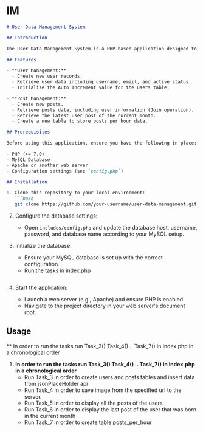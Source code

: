 # IM

```markdown
# User Data Management System

## Introduction

The User Data Management System is a PHP-based application designed to manage user data and posts. This system provides features for creating, updating, and retrieving user records and posts, as well as performing database operations efficiently.

## Features

- **User Management:**
  - Create new user records.
  - Retrieve user data including username, email, and active status.
  - Initialize the Auto Increment value for the users table.

- **Post Management:**
  - Create new posts.
  - Retrieve posts data, including user information (Join operation).
  - Retrieve the latest user post of the current month.
  - Create a new table to store posts per hour data.

## Prerequisites

Before using this application, ensure you have the following in place:

- PHP (>= 7.0)
- MySQL Database
- Apache or another web server
- Configuration settings (see `config.php`)

## Installation

1. Clone this repository to your local environment:
   ```bash
   git clone https://github.com/your-username/user-data-management.git
   ```

2. Configure the database settings:
   - Open `includes/config.php` and update the database host, username, password, and database name according to your MySQL setup.

3. Initialize the database:
   - Ensure your MySQL database is set up with the correct configuration.
   - Run the tasks in index.php
     ```

4. Start the application:
   - Launch a web server (e.g., Apache) and ensure PHP is enabled.
   - Navigate to the project directory in your web server's document root.

## Usage
** In order to run the tasks run Task_3() Task_4() .. Task_7() in index.php in a chronological order
1. **In order to run the tasks run Task_3() Task_4() .. Task_7() in index.php in a chronological order**
   - Run Task_3 in order to create users and posts tables and insert data from jsonPlaceHolder api
   - Run Task_4 in order to save image from the specified url to the server.
   - Run Task_5 in order to display all the posts of the users
   - Run Task_6 in order to display the last post of the user that was born in the current month
   - Run Task_7 in order to create table posts_per_hour
